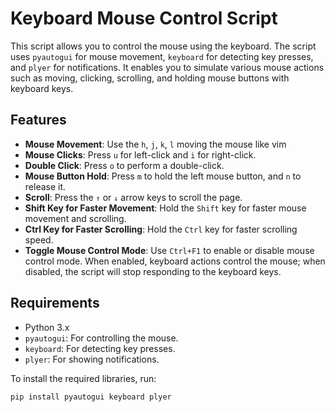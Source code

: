 # Keyboard Mouse Control Script

This script allows you to control the mouse using the keyboard. The script uses `pyautogui` for mouse movement, `keyboard` for detecting key presses, and `plyer` for notifications. It enables you to simulate various mouse actions such as moving, clicking, scrolling, and holding mouse buttons with keyboard keys.

## Features

- **Mouse Movement**: Use the `h`, `j`, `k`, `l` moving the mouse like vim
- **Mouse Clicks**: Press `u` for left-click and `i` for right-click.
- **Double Click**: Press `o` to perform a double-click.
- **Mouse Button Hold**: Press `m` to hold the left mouse button, and `n` to release it.
- **Scroll**: Press the `↑` or `↓` arrow keys to scroll the page.
- **Shift Key for Faster Movement**: Hold the `Shift` key for faster mouse movement and scrolling.
- **Ctrl Key for Faster Scrolling**: Hold the `Ctrl` key for faster scrolling speed.
- **Toggle Mouse Control Mode**: Use `Ctrl+F1` to enable or disable mouse control mode. When enabled, keyboard actions control the mouse; when disabled, the script will stop responding to the keyboard keys.

## Requirements

- Python 3.x
- `pyautogui`: For controlling the mouse.
- `keyboard`: For detecting key presses.
- `plyer`: For showing notifications.

To install the required libraries, run:

```bash
pip install pyautogui keyboard plyer
